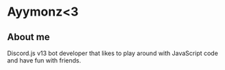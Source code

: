 # Ayymonz<3

## About me

Discord.js v13 bot developer that likes to play around with JavaScript code and have fun with friends.

